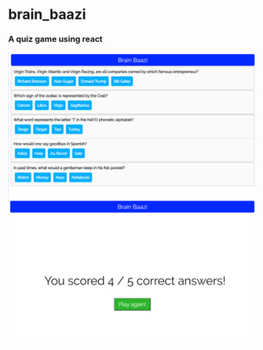 # brain_baazi
### A quiz game using react
<img src="src/assets/images/play.png">
<img src="src/assets/images/win.png">
